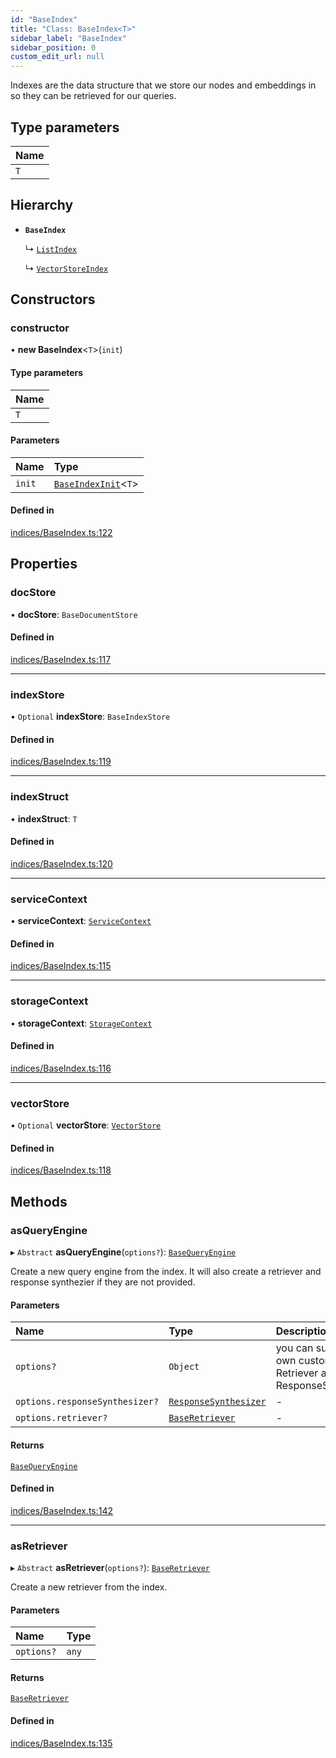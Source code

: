 ```yaml
---
id: "BaseIndex"
title: "Class: BaseIndex<T>"
sidebar_label: "BaseIndex"
sidebar_position: 0
custom_edit_url: null
---
```


Indexes are the data structure that we store our nodes and embeddings in so
they can be retrieved for our queries.

## Type parameters

| Name |
| :------ |
| `T` |

## Hierarchy

- **`BaseIndex`**

  ↳ [`ListIndex`](ListIndex.md)

  ↳ [`VectorStoreIndex`](VectorStoreIndex.md)

## Constructors

### constructor

• **new BaseIndex**<`T`\>(`init`)

#### Type parameters

| Name |
| :------ |
| `T` |

#### Parameters

| Name | Type |
| :------ | :------ |
| `init` | [`BaseIndexInit`](../interfaces/BaseIndexInit.md)<`T`\> |

#### Defined in

[indices/BaseIndex.ts:122](https://github.com/run-llama/LlamaIndexTS/blob/main/packages/core/src/indices/BaseIndex.ts#L122)

## Properties

### docStore

• **docStore**: `BaseDocumentStore`

#### Defined in

[indices/BaseIndex.ts:117](https://github.com/run-llama/LlamaIndexTS/blob/main/packages/core/src/indices/BaseIndex.ts#L117)

___

### indexStore

• `Optional` **indexStore**: `BaseIndexStore`

#### Defined in

[indices/BaseIndex.ts:119](https://github.com/run-llama/LlamaIndexTS/blob/main/packages/core/src/indices/BaseIndex.ts#L119)

___

### indexStruct

• **indexStruct**: `T`

#### Defined in

[indices/BaseIndex.ts:120](https://github.com/run-llama/LlamaIndexTS/blob/main/packages/core/src/indices/BaseIndex.ts#L120)

___

### serviceContext

• **serviceContext**: [`ServiceContext`](../interfaces/ServiceContext.md)

#### Defined in

[indices/BaseIndex.ts:115](https://github.com/run-llama/LlamaIndexTS/blob/main/packages/core/src/indices/BaseIndex.ts#L115)

___

### storageContext

• **storageContext**: [`StorageContext`](../interfaces/StorageContext.md)

#### Defined in

[indices/BaseIndex.ts:116](https://github.com/run-llama/LlamaIndexTS/blob/main/packages/core/src/indices/BaseIndex.ts#L116)

___

### vectorStore

• `Optional` **vectorStore**: [`VectorStore`](../interfaces/VectorStore.md)

#### Defined in

[indices/BaseIndex.ts:118](https://github.com/run-llama/LlamaIndexTS/blob/main/packages/core/src/indices/BaseIndex.ts#L118)

## Methods

### asQueryEngine

▸ `Abstract` **asQueryEngine**(`options?`): [`BaseQueryEngine`](../interfaces/BaseQueryEngine.md)

Create a new query engine from the index. It will also create a retriever
and response synthezier if they are not provided.

#### Parameters

| Name | Type | Description |
| :------ | :------ | :------ |
| `options?` | `Object` | you can supply your own custom Retriever and ResponseSynthesizer |
| `options.responseSynthesizer?` | [`ResponseSynthesizer`](ResponseSynthesizer.md) | - |
| `options.retriever?` | [`BaseRetriever`](../interfaces/BaseRetriever.md) | - |

#### Returns

[`BaseQueryEngine`](../interfaces/BaseQueryEngine.md)

#### Defined in

[indices/BaseIndex.ts:142](https://github.com/run-llama/LlamaIndexTS/blob/main/packages/core/src/indices/BaseIndex.ts#L142)

___

### asRetriever

▸ `Abstract` **asRetriever**(`options?`): [`BaseRetriever`](../interfaces/BaseRetriever.md)

Create a new retriever from the index.

#### Parameters

| Name | Type |
| :------ | :------ |
| `options?` | `any` |

#### Returns

[`BaseRetriever`](../interfaces/BaseRetriever.md)

#### Defined in

[indices/BaseIndex.ts:135](https://github.com/run-llama/LlamaIndexTS/blob/main/packages/core/src/indices/BaseIndex.ts#L135)
